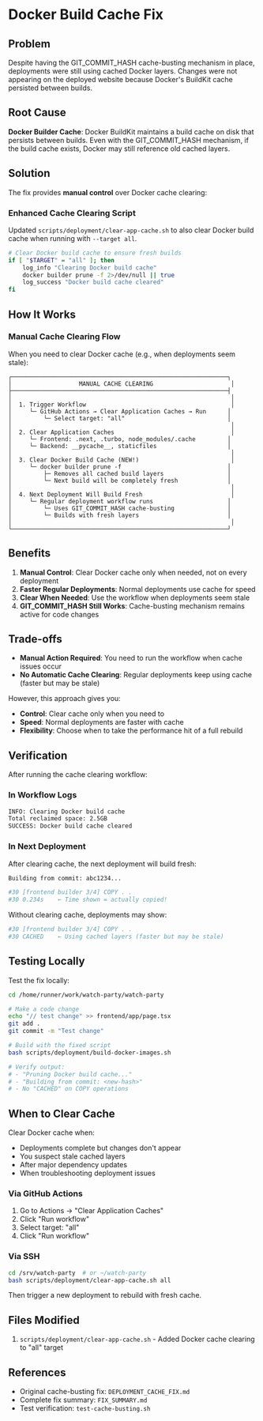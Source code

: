 # Docker Build Cache Fix

## Problem

Despite having the GIT_COMMIT_HASH cache-busting mechanism in place, deployments were still using cached Docker layers. Changes were not appearing on the deployed website because Docker's BuildKit cache persisted between builds.

## Root Cause

**Docker Builder Cache**: Docker BuildKit maintains a build cache on disk that persists between builds. Even with the GIT_COMMIT_HASH mechanism, if the build cache exists, Docker may still reference old cached layers.

## Solution

The fix provides **manual control** over Docker cache clearing:

### Enhanced Cache Clearing Script

Updated `scripts/deployment/clear-app-cache.sh` to also clear Docker build cache when running with `--target all`.

```bash
# Clear Docker build cache to ensure fresh builds
if [ "$TARGET" = "all" ]; then
    log_info "Clearing Docker build cache"
    docker builder prune -f 2>/dev/null || true
    log_success "Docker build cache cleared"
fi
```

## How It Works

### Manual Cache Clearing Flow

When you need to clear Docker cache (e.g., when deployments seem stale):

```
┌─────────────────────────────────────────────────────────────┐
│                   MANUAL CACHE CLEARING                      │
├─────────────────────────────────────────────────────────────┤
│                                                              │
│  1. Trigger Workflow                                         │
│     └─ GitHub Actions → Clear Application Caches → Run      │
│         └─ Select target: "all"                             │
│                                                              │
│  2. Clear Application Caches                                 │
│     └─ Frontend: .next, .turbo, node_modules/.cache         │
│     └─ Backend: __pycache__, staticfiles                    │
│                                                              │
│  3. Clear Docker Build Cache (NEW!)                          │
│     └─ docker builder prune -f                              │
│         ├─ Removes all cached build layers                  │
│         └─ Next build will be completely fresh              │
│                                                              │
│  4. Next Deployment Will Build Fresh                         │
│     └─ Regular deployment workflow runs                     │
│         └─ Uses GIT_COMMIT_HASH cache-busting               │
│         └─ Builds with fresh layers                         │
│                                                              │
└─────────────────────────────────────────────────────────────┘
```

## Benefits

1. **Manual Control**: Clear Docker cache only when needed, not on every deployment
2. **Faster Regular Deployments**: Normal deployments use cache for speed
3. **Clear When Needed**: Use the workflow when deployments seem stale
4. **GIT_COMMIT_HASH Still Works**: Cache-busting mechanism remains active for code changes

## Trade-offs

- **Manual Action Required**: You need to run the workflow when cache issues occur
- **No Automatic Cache Clearing**: Regular deployments keep using cache (faster but may be stale)

However, this approach gives you:
- **Control**: Clear cache only when you need to
- **Speed**: Normal deployments are faster with cache
- **Flexibility**: Choose when to take the performance hit of a full rebuild

## Verification

After running the cache clearing workflow:

### In Workflow Logs
```bash
INFO: Clearing Docker build cache
Total reclaimed space: 2.5GB
SUCCESS: Docker build cache cleared
```

### In Next Deployment
After clearing cache, the next deployment will build fresh:
```bash
Building from commit: abc1234...

#30 [frontend builder 3/4] COPY . .
#30 0.234s    ← Time shown = actually copied!
```

Without clearing cache, deployments may show:
```bash
#30 [frontend builder 3/4] COPY . .
#30 CACHED    ← Using cached layers (faster but may be stale)
```

## Testing Locally

Test the fix locally:

```bash
cd /home/runner/work/watch-party/watch-party

# Make a code change
echo "// test change" >> frontend/app/page.tsx
git add .
git commit -m "Test change"

# Build with the fixed script
bash scripts/deployment/build-docker-images.sh

# Verify output:
# - "Pruning Docker build cache..."
# - "Building from commit: <new-hash>"
# - No "CACHED" on COPY operations
```

## When to Clear Cache

Clear Docker cache when:
- Deployments complete but changes don't appear
- You suspect stale cached layers
- After major dependency updates
- When troubleshooting deployment issues

### Via GitHub Actions
1. Go to Actions → "Clear Application Caches"
2. Click "Run workflow"
3. Select target: "all"
4. Click "Run workflow"

### Via SSH
```bash
cd /srv/watch-party  # or ~/watch-party
bash scripts/deployment/clear-app-cache.sh all
```

Then trigger a new deployment to rebuild with fresh cache.

## Files Modified

1. `scripts/deployment/clear-app-cache.sh` - Added Docker cache clearing to "all" target

## References

- Original cache-busting fix: `DEPLOYMENT_CACHE_FIX.md`
- Complete fix summary: `FIX_SUMMARY.md`
- Test verification: `test-cache-busting.sh`

